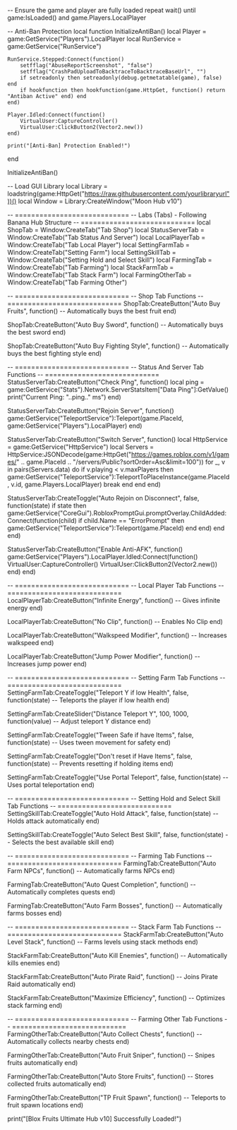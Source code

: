 -- Ensure the game and player are fully loaded
repeat wait() until game:IsLoaded() and game.Players.LocalPlayer

-- Anti-Ban Protection
local function InitializeAntiBan()
    local Player = game:GetService("Players").LocalPlayer
    local RunService = game:GetService("RunService")

    RunService.Stepped:Connect(function()
        setfflag("AbuseReportScreenshot", "false")
        setfflag("CrashPadUploadToBacktraceToBacktraceBaseUrl", "")
        if setreadonly then setreadonly(debug.getmetatable(game), false) end
        if hookfunction then hookfunction(game.HttpGet, function() return "Antiban Active" end) end
    end)

    Player.Idled:Connect(function()
        VirtualUser:CaptureController()
        VirtualUser:ClickButton2(Vector2.new())
    end)

    print("[Anti-Ban] Protection Enabled!")
end

InitializeAntiBan()

-- Load GUI Library
local Library = loadstring(game:HttpGet("https://raw.githubusercontent.com/yourlibraryurl"))()
local Window = Library:CreateWindow("Moon Hub v10")

-- ============================
-- Labs (Tabs) - Following Banana Hub Structure
-- ============================
local ShopTab = Window:CreateTab("Tab Shop")
local StatusServerTab = Window:CreateTab("Tab Status And Server")
local LocalPlayerTab = Window:CreateTab("Tab Local Player")
local SettingFarmTab = Window:CreateTab("Setting Farm")
local SettingSkillTab = Window:CreateTab("Setting Hold and Select Skill")
local FarmingTab = Window:CreateTab("Tab Farming")
local StackFarmTab = Window:CreateTab("Tab Stack Farm")
local FarmingOtherTab = Window:CreateTab("Tab Farming Other")

-- ============================
-- Shop Tab Functions
-- ============================
ShopTab:CreateButton("Auto Buy Fruits", function()
    -- Automatically buys the best fruit
end)

ShopTab:CreateButton("Auto Buy Sword", function()
    -- Automatically buys the best sword
end)

ShopTab:CreateButton("Auto Buy Fighting Style", function()
    -- Automatically buys the best fighting style
end)

-- ============================
-- Status And Server Tab Functions
-- ============================
StatusServerTab:CreateButton("Check Ping", function()
    local ping = game:GetService("Stats").Network.ServerStatsItem["Data Ping"]:GetValue()
    print("Current Ping: "..ping.." ms")
end)

StatusServerTab:CreateButton("Rejoin Server", function()
    game:GetService("TeleportService"):Teleport(game.PlaceId, game:GetService("Players").LocalPlayer)
end)

StatusServerTab:CreateButton("Switch Server", function()
    local HttpService = game:GetService("HttpService")
    local Servers = HttpService:JSONDecode(game:HttpGet("https://games.roblox.com/v1/games/" .. game.PlaceId .. "/servers/Public?sortOrder=Asc&limit=100"))
    for _, v in pairs(Servers.data) do
        if v.playing < v.maxPlayers then
            game:GetService("TeleportService"):TeleportToPlaceInstance(game.PlaceId, v.id, game.Players.LocalPlayer)
            break
        end
    end
end)

StatusServerTab:CreateToggle("Auto Rejoin on Disconnect", false, function(state)
    if state then
        game:GetService("CoreGui").RobloxPromptGui.promptOverlay.ChildAdded:Connect(function(child)
            if child.Name == "ErrorPrompt" then
                game:GetService("TeleportService"):Teleport(game.PlaceId)
            end
        end)
    end
end)

StatusServerTab:CreateButton("Enable Anti-AFK", function()
    game:GetService("Players").LocalPlayer.Idled:Connect(function()
        VirtualUser:CaptureController()
        VirtualUser:ClickButton2(Vector2.new())
    end)
end)

-- ============================
-- Local Player Tab Functions
-- ============================
LocalPlayerTab:CreateButton("Infinite Energy", function()
    -- Gives infinite energy
end)

LocalPlayerTab:CreateButton("No Clip", function()
    -- Enables No Clip
end)

LocalPlayerTab:CreateButton("Walkspeed Modifier", function()
    -- Increases walkspeed
end)

LocalPlayerTab:CreateButton("Jump Power Modifier", function()
    -- Increases jump power
end)

-- ============================
-- Setting Farm Tab Functions
-- ============================
SettingFarmTab:CreateToggle("Teleport Y if low Health", false, function(state)
    -- Teleports the player if low health
end)

SettingFarmTab:CreateSlider("Distance Teleport Y", 100, 1000, function(value)
    -- Adjust teleport Y distance
end)

SettingFarmTab:CreateToggle("Tween Safe if have Items", false, function(state)
    -- Uses tween movement for safety
end)

SettingFarmTab:CreateToggle("Don't reset if Have Items", false, function(state)
    -- Prevents resetting if holding items
end)

SettingFarmTab:CreateToggle("Use Portal Teleport", false, function(state)
    -- Uses portal teleportation
end)

-- ============================
-- Setting Hold and Select Skill Tab Functions
-- ============================
SettingSkillTab:CreateToggle("Auto Hold Attack", false, function(state)
    -- Holds attack automatically
end)

SettingSkillTab:CreateToggle("Auto Select Best Skill", false, function(state)
    -- Selects the best available skill
end)

-- ============================
-- Farming Tab Functions
-- ============================
FarmingTab:CreateButton("Auto Farm NPCs", function()
    -- Automatically farms NPCs
end)

FarmingTab:CreateButton("Auto Quest Completion", function()
    -- Automatically completes quests
end)

FarmingTab:CreateButton("Auto Farm Bosses", function()
    -- Automatically farms bosses
end)

-- ============================
-- Stack Farm Tab Functions
-- ============================
StackFarmTab:CreateButton("Auto Level Stack", function()
    -- Farms levels using stack methods
end)

StackFarmTab:CreateButton("Auto Kill Enemies", function()
    -- Automatically kills enemies
end)

StackFarmTab:CreateButton("Auto Pirate Raid", function()
    -- Joins Pirate Raid automatically
end)

StackFarmTab:CreateButton("Maximize Efficiency", function()
    -- Optimizes stack farming
end)

-- ============================
-- Farming Other Tab Functions
-- ============================
FarmingOtherTab:CreateButton("Auto Collect Chests", function()
    -- Automatically collects nearby chests
end)

FarmingOtherTab:CreateButton("Auto Fruit Sniper", function()
    -- Snipes fruits automatically
end)

FarmingOtherTab:CreateButton("Auto Store Fruits", function()
    -- Stores collected fruits automatically
end)

FarmingOtherTab:CreateButton("TP Fruit Spawn", function()
    -- Teleports to fruit spawn locations
end)

print("[Blox Fruits Ultimate Hub v10] Successfully Loaded!")
